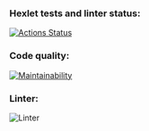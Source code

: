 ### Hexlet tests and linter status:
[![Actions Status](https://github.com/SmorodinaVik/frontend-project-lvl1/workflows/hexlet-check/badge.svg)](https://github.com/SmorodinaVik/frontend-project-lvl1/actions)
### Code quality:
[![Maintainability](https://api.codeclimate.com/v1/badges/a99a88d28ad37a79dbf6/maintainability)](https://codeclimate.com/github/codeclimate/codeclimate/maintainability)
### Linter:
![Linter](https://github.com/SmorodinaVik/frontend-project-lvl1/workflows/Linter/badge.svg)
